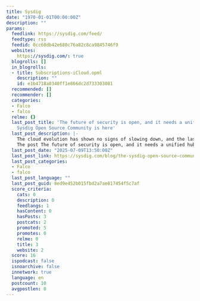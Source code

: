 ```yaml
---
title: Sysdig
date: "1970-01-01T00:00:00Z"
description: ""
params:
  feedlink: https://sysdig.com/feed/
  feedtype: rss
  feedid: 0cc60db42e680c76a82c8ca9845746f9
  websites:
    https://sysdig.com/: true
  blogrolls: []
  in_blogrolls:
  - title: Subscriptions-iCloud.opml
    description: ""
    id: e1b4718a0340ff1e866dc2d733303081
  recommended: []
  recommender: []
  categories:
  - Falco
  - falco
  relme: {}
  last_post_title: 'The future of security is open, and it needs a unified hub: The
    Sysdig Open Source Community is here'
  last_post_description: |-
    The cloud evolution has shown no signs of slowing down, and the last few years have been no exception. AI...
    The post The future of security is open, and it needs a unified hub: The Sysdig Open
  last_post_date: "2025-07-09T13:50:00Z"
  last_post_link: https://sysdig.com/blog/the-sysdig-open-source-community-is-here/
  last_post_categories:
  - Falco
  - falco
  last_post_language: ""
  last_post_guid: 8ed9e452b015fbd2a7ae817454f5c7af
  score_criteria:
    cats: 0
    description: 0
    feedlangs: 1
    hasContent: 0
    hasPosts: 3
    postcats: 2
    promoted: 5
    promotes: 0
    relme: 0
    title: 3
    website: 2
  score: 16
  ispodcast: false
  isnoarchive: false
  innetwork: true
  language: en
  postcount: 10
  avgpostlen: 0
---
```

